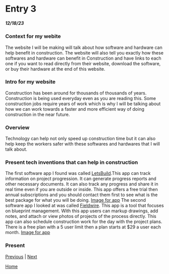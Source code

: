 # Entry 3
##### 12/18/23

### Context for my webite
The website I will be making will talk about how software and hardware can help benefit in construction. The website will also tell you exactly how these softwares and hardware can benefit in Construction and have links to each one if you want to read directly from their website, download the software, or buy their hardware at the end of this website. 

### Intro for my website
Construction has been around for thousands of thousands of years. Construction is being used everyday even as you are reading this. Some construction jobs require years of work which is why I will be talking about how we can work towards a faster and more efficient way of doing construction in the near future. 

### Overview
Technology can help not only speed up construction time but it can also help keep the workers safer with these softwares and hardwares that I will talk about. 

### Present tech inventions that can help in construction
The first software app I found was called [LetsBuild](https://www.letsbuild.com/).This app can track information on project progression. It can generate progress reports and other necessary documents. It can also track any progress and share it in real time even if you are outside or inside. This app offers a free trial then annual subscriptions and you should contact them first to see what is the best package for what you will be doing.
[Image for app](https://www.letsbuild.com/wp-content/uploads/2023/09/letsbuild-devices2x.png)
The second software app I looked at was called [Fieldwire](https://www.fieldwire.com/). This app is a tool that focuses on blueprint management. With this app users can markup drawings, add notes, and attach or view photos of projects of the process directly. This app can also schedule construction work for the day with the project plans. There is a free plan with a 5 user limit then a plan starts at $29 a user each month. [Image for app](https://gdm-catalog-fmapi-prod.imgix.net/ProductScreenshot/863765fa-dc64-4acc-80a0-54650c4cff9f.png)

### Present 





[Previous](entry02.md) | [Next](entry04.md)

[Home](../README.md)
